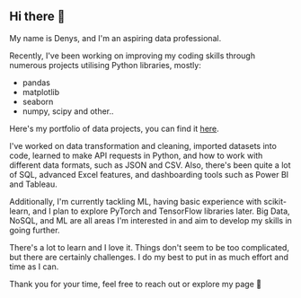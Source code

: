 ## Hi there 👋

My name is Denys, and I'm an aspiring data professional.  

Recently, I've been working on improving my coding skills through numerous projects utilising Python libraries, mostly:
- pandas
- matplotlib
- seaborn
- numpy, scipy and other..

Here's my portfolio of data projects, you can find it [here](https://github.com/NephriteLabs/Portfolio).

I've worked on data transformation and cleaning, imported datasets into code, learned to make API requests in Python, and how to work with different data formats, such as JSON and CSV. 
Also, there's been quite a lot of SQL, advanced Excel features, and dashboarding tools such as Power BI and Tableau.

Additionally, I'm currently tackling ML, having basic experience with scikit-learn, and I plan to explore PyTorch and TensorFlow libraries later.
Big Data, NoSQL, and ML are all areas I'm interested in and aim to develop my skills in going further.

There's a lot to learn and I love it. Things don't seem to be too complicated, but there are certainly challenges. 
I do my best to put in as much effort and time as I can.

Thank you for your time, feel free to reach out or explore my page 🙂
